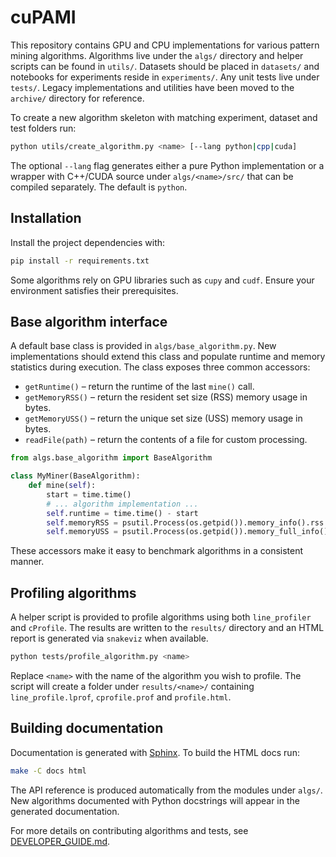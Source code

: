 # cuPAMI

This repository contains GPU and CPU implementations for various pattern mining algorithms.
Algorithms live under the `algs/` directory and helper scripts can be found in
`utils/`.  Datasets should be placed in `datasets/` and notebooks for
experiments reside in `experiments/`.  Any unit tests live under `tests/`.
Legacy implementations and utilities have been moved to the `archive/`
directory for reference.

To create a new algorithm skeleton with matching experiment, dataset and test
folders run:

```bash
python utils/create_algorithm.py <name> [--lang python|cpp|cuda]
```
The optional `--lang` flag generates either a pure Python implementation or a
wrapper with C++/CUDA source under `algs/<name>/src/` that can be compiled
separately.  The default is `python`.

## Installation

Install the project dependencies with:

```bash
pip install -r requirements.txt
```

Some algorithms rely on GPU libraries such as `cupy` and `cudf`. Ensure your
environment satisfies their prerequisites.

## Base algorithm interface

A default base class is provided in `algs/base_algorithm.py`.  New
implementations should extend this class and populate runtime and memory
statistics during execution.  The class exposes three common accessors:

* `getRuntime()` – return the runtime of the last `mine()` call.
* `getMemoryRSS()` – return the resident set size (RSS) memory usage in bytes.
* `getMemoryUSS()` – return the unique set size (USS) memory usage in bytes.
* `readFile(path)` – return the contents of a file for custom processing.

```python
from algs.base_algorithm import BaseAlgorithm

class MyMiner(BaseAlgorithm):
    def mine(self):
        start = time.time()
        # ... algorithm implementation ...
        self.runtime = time.time() - start
        self.memoryRSS = psutil.Process(os.getpid()).memory_info().rss
        self.memoryUSS = psutil.Process(os.getpid()).memory_full_info().uss
```

These accessors make it easy to benchmark algorithms in a consistent manner.

## Profiling algorithms

A helper script is provided to profile algorithms using both `line_profiler` and
`cProfile`.  The results are written to the `results/` directory and an HTML
report is generated via `snakeviz` when available.

```bash
python tests/profile_algorithm.py <name>
```

Replace `<name>` with the name of the algorithm you wish to profile.  The script
will create a folder under `results/<name>/` containing `line_profile.lprof`,
`cprofile.prof` and `profile.html`.

## Building documentation

Documentation is generated with [Sphinx](https://www.sphinx-doc.org/). To build
the HTML docs run:

```bash
make -C docs html
```

The API reference is produced automatically from the modules under `algs/`. New
algorithms documented with Python docstrings will appear in the generated
documentation.

For more details on contributing algorithms and tests, see
[DEVELOPER_GUIDE.md](DEVELOPER_GUIDE.md).
